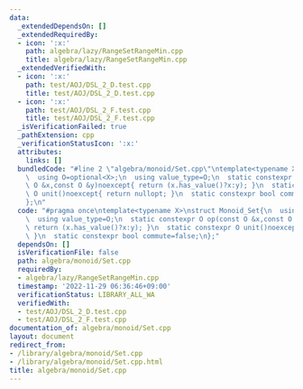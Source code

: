 ```yaml
---
data:
  _extendedDependsOn: []
  _extendedRequiredBy:
  - icon: ':x:'
    path: algebra/lazy/RangeSetRangeMin.cpp
    title: algebra/lazy/RangeSetRangeMin.cpp
  _extendedVerifiedWith:
  - icon: ':x:'
    path: test/AOJ/DSL_2_D.test.cpp
    title: test/AOJ/DSL_2_D.test.cpp
  - icon: ':x:'
    path: test/AOJ/DSL_2_F.test.cpp
    title: test/AOJ/DSL_2_F.test.cpp
  _isVerificationFailed: true
  _pathExtension: cpp
  _verificationStatusIcon: ':x:'
  attributes:
    links: []
  bundledCode: "#line 2 \"algebra/monoid/Set.cpp\"\ntemplate<typename X>\nstruct Monoid_Set{\n\
    \  using O=optional<X>;\n  using value_type=O;\n  static constexpr O op(const\
    \ O &x,const O &y)noexcept{ return (x.has_value()?x:y); }\n  static constexpr\
    \ O unit()noexcept{ return nullopt; }\n  static constexpr bool commute=false;\n\
    };\n"
  code: "#pragma once\ntemplate<typename X>\nstruct Monoid_Set{\n  using O=optional<X>;\n\
    \  using value_type=O;\n  static constexpr O op(const O &x,const O &y)noexcept{\
    \ return (x.has_value()?x:y); }\n  static constexpr O unit()noexcept{ return nullopt;\
    \ }\n  static constexpr bool commute=false;\n};"
  dependsOn: []
  isVerificationFile: false
  path: algebra/monoid/Set.cpp
  requiredBy:
  - algebra/lazy/RangeSetRangeMin.cpp
  timestamp: '2022-11-29 06:36:46+09:00'
  verificationStatus: LIBRARY_ALL_WA
  verifiedWith:
  - test/AOJ/DSL_2_D.test.cpp
  - test/AOJ/DSL_2_F.test.cpp
documentation_of: algebra/monoid/Set.cpp
layout: document
redirect_from:
- /library/algebra/monoid/Set.cpp
- /library/algebra/monoid/Set.cpp.html
title: algebra/monoid/Set.cpp
---
```

